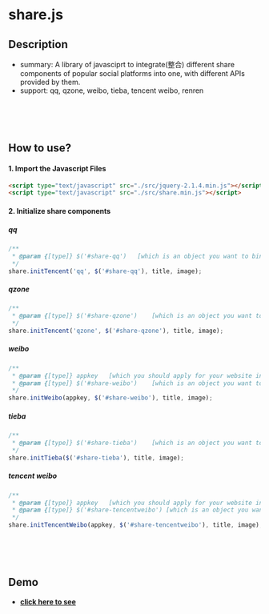 # share.js

## Description
- summary: A library of javasciprt to integrate(整合) different share components of popular social platforms into one, with different APIs provided by them.
- support: qq, qzone, weibo, tieba, tencent weibo, renren

<br />
<br />
<br />

## How to use? 

#### 1. Import the Javascript Files

```html
<script type="text/javascript" src="./src/jquery-2.1.4.min.js"></script>
<script type="text/javascript" src="./src/share.min.js"></script>
```

#### 2. Initialize share components

##### qq

```js
/**
 * @param {[type]} $('#share-qq')	[which is an object you want to bind this event]
 */
share.initTencent('qq', $('#share-qq'), title, image); 
```

##### qzone

```js
/**
 * @param {[type]} $('#share-qzone')	[which is an object you want to bind this event]
 */
share.initTencent('qzone', $('#share-qzone'), title, image);
```

##### weibo

```js
/**
 * @param {[type]} appkey	[which you should apply for your website in http://open.weibo.com/connect]
 * @param {[type]} $('#share-weibo')	[which is an object you want to bind this event]
 */
share.initWeibo(appkey, $('#share-weibo'), title, image);
```

##### tieba

```js
/**
 * @param {[type]} $('#share-tieba')	[which is an object you want to bind this event]
 */
share.initTieba($('#share-tieba'), title, image); 
```

##### tencent weibo

```js
/**
 * @param {[type]} appkey	[which you should apply for your website in http://open.weibo.com/connect]
 * @param {[type]} $('#share-tencentweibo')	[which is an object you want to bind this event]
 */
share.initTencentWeibo(appkey, $('#share-tencentweibo'), title, image);
```

<br />
<br />
<br />

## Demo

- [**click here to see**](http://aleen42.github.io/example/share.js/sample.html)

